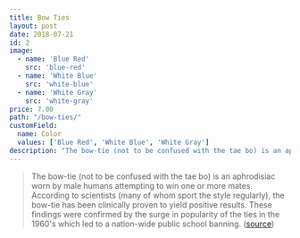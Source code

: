 ```yaml
---
title: Bow Ties
layout: post
date: 2018-07-21
id: 2
image:
  - name: 'Blue Red'
    src: 'blue-red'
  - name: 'White Blue'
    src: 'white-blue'
  - name: 'White Gray'
    src: 'white-gray'
price: 7.00
path: "/bow-ties/"
customField:
  name: Color
  values: ['Blue Red', 'White Blue', 'White Gray']
description: "The bow-tie (not to be confused with the tae bo) is an aphrodisiac worn by male humans attempting to win one or more mates."
---
```


> The bow-tie (not to be confused with the tae bo) is an aphrodisiac worn by male humans attempting to win one or more mates. According to scientists (many of whom sport the style regularly), the bow-tie has been clinically proven to yield positive results. These findings were confirmed by the surge in popularity of the ties in the 1960's which led to a nation-wide public school banning. ([source](http://uncyclopedia.wikia.com/wiki/Bow_tie))
